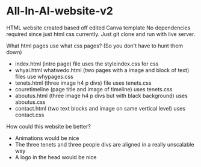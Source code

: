 # All-In-AI-website-v2
HTML website created based off edited Canva template
No dependencies required since just html css currently. Just git clone and run with live server.

What html pages use what css pages? (So you don't have to hunt them down)
 - index.html (intro page) file uses the styleindex.css for css
 - whyai.html whatwedo.html (two pages with a image and block of text) files use whypages.css
 - tenets.html (three image h4 p divs) file uses tenets.css
 - couretimeline (page title and image of timeline) uses tenets.css 
 - aboutus.html (three image h4 p divs but with black background) uses aboutus.css
 - contact.html (two text blocks and image on same vertical level) uses contact.css

How could this website be better?
 - Animations would be nice
 - The three tenets and three people divs are aligned in a really unscalable way
 - A logo in the head would be nice

